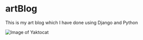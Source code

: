 # artBlog
This is my art blog which I have done using Django and Python

![Image of Yaktocat](https://i.pinimg.com/564x/6f/d6/8c/6fd68ced202b643053e9f281de52a016.jpg)
